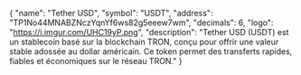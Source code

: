 
{
  "name": "Tether USD",
  "symbol": "USDT",
  "address": "TP1No44MNABZNczYqnYf6ws82g5eeew7wm",
  "decimals": 6,
  "logo": "https://i.imgur.com/UHC19yP.png",
  "description": "Tether USD (USDT) est un stablecoin basé sur la blockchain TRON, conçu pour offrir une valeur stable adossée au dollar américain. Ce token permet des transferts rapides, fiables et économiques sur le réseau TRON."
}